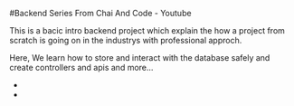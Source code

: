 #Backend Series From Chai And Code  - Youtube

This is a bacic intro backend project which explain the how a project from scratch is going on in the industrys
with professional approch.

Here, We learn how to store and interact with the database safely and create controllers and apis and more...

- [Model Link]:(https://app.eraser.io/workspace/YtPqZ1VogxGy1jzIDkzj?origin=share)
- [Model Link (above model clone by me for updating the design according to me and it is on my account on the eraser.io)]:(https://app.eraser.io/workspace/YtPqZ1VogxGy1jzIDkzj?origin=share)